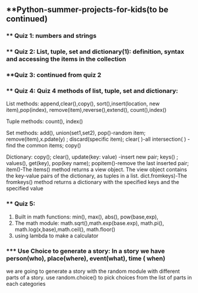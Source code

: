 ## **Python-summer-projects-for-kids(to be continued)
### ** Quiz 1: numbers and strings
### ** Quiz 2: List, tuple, set and dictionary(1): definition, syntax and accessing the items in the collection 
### **Quiz 3: continued from quiz 2
### ** Quiz 4: Quiz 4 methods of list, tuple, set and dictionary:
List methods:
append,clear(),copy(), sort(),insert(location, new item),pop(index), remove(item),reverse(),extend(), count(),index()

Tuple methods: count(), index()

Set methods: add(), union(set1,set2), pop()-random item; remove(item),x.pdate(y) ; discard(specific item); clear( )-all
intersection( ) -find the common items; copy()

Dictionary: copy(); clear(), update(key: value) -insert new pair; keys() ; values(), get(key), pop(key name);
popitem()-remove the last inserted pair; item()-The items() method returns a view object. The view object contains the key-value pairs of the dictionary, as tuples in a list. dict.fromkeys)-The fromkeys() method returns a dictionary with the specified keys and the specified value
### ** Quiz 5:
1. Built in math functions: min(), max(), abs(), pow(base,exp),
2. The math module: math.sqrt(),math.exp(base.exp), math.pi(), math.log(x,base),math.ceil(), math.floor()
3. using lambda to make a calculator
### *** Use Choice to generate a story: In a story we have person(who), place(where), event(what), time ( when) 
 we are going to generate a story with the random module with different parts of a story. 
use random.choice() to pick choices from the list of parts in each categories

